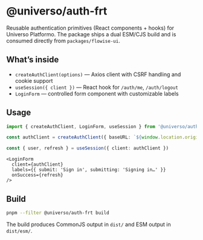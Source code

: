 # @universo/auth-frt

Reusable authentication primitives (React components + hooks) for Universo Platformo. The package ships a dual ESM/CJS build and is consumed directly from `packages/flowise-ui`.

## What’s inside

- `createAuthClient(options)` — Axios client with CSRF handling and cookie support
- `useSession({ client })` — React hook for `/auth/me`, `/auth/logout`
- `LoginForm` — controlled form component with customizable labels

## Usage

```ts
import { createAuthClient, LoginForm, useSession } from '@universo/auth-frt'

const authClient = createAuthClient({ baseURL: `${window.location.origin}/api/v1` })

const { user, refresh } = useSession({ client: authClient })
```

```tsx
<LoginForm
  client={authClient}
  labels={{ submit: 'Sign in', submitting: 'Signing in…' }}
  onSuccess={refresh}
/>
```

## Build

```bash
pnpm --filter @universo/auth-frt build
```

The build produces CommonJS output in `dist/` and ESM output in `dist/esm/`.
